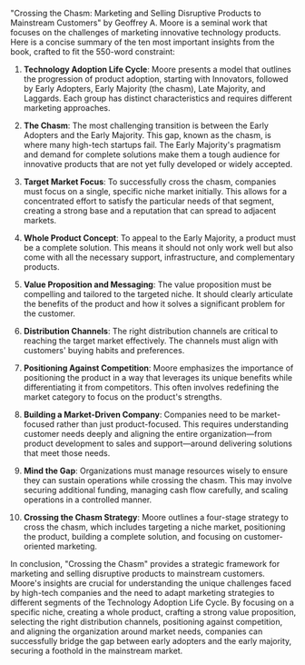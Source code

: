 "Crossing the Chasm: Marketing and Selling Disruptive Products to Mainstream Customers" by Geoffrey A. Moore is a seminal work that focuses on the challenges of marketing innovative technology products. Here is a concise summary of the ten most important insights from the book, crafted to fit the 550-word constraint:

1. **Technology Adoption Life Cycle**: Moore presents a model that outlines the progression of product adoption, starting with Innovators, followed by Early Adopters, Early Majority (the chasm), Late Majority, and Laggards. Each group has distinct characteristics and requires different marketing approaches.

2. **The Chasm**: The most challenging transition is between the Early Adopters and the Early Majority. This gap, known as the chasm, is where many high-tech startups fail. The Early Majority's pragmatism and demand for complete solutions make them a tough audience for innovative products that are not yet fully developed or widely accepted.

3. **Target Market Focus**: To successfully cross the chasm, companies must focus on a single, specific niche market initially. This allows for a concentrated effort to satisfy the particular needs of that segment, creating a strong base and a reputation that can spread to adjacent markets.

4. **Whole Product Concept**: To appeal to the Early Majority, a product must be a complete solution. This means it should not only work well but also come with all the necessary support, infrastructure, and complementary products.

5. **Value Proposition and Messaging**: The value proposition must be compelling and tailored to the targeted niche. It should clearly articulate the benefits of the product and how it solves a significant problem for the customer.

6. **Distribution Channels**: The right distribution channels are critical to reaching the target market effectively. The channels must align with customers' buying habits and preferences.

7. **Positioning Against Competition**: Moore emphasizes the importance of positioning the product in a way that leverages its unique benefits while differentiating it from competitors. This often involves redefining the market category to focus on the product's strengths.

8. **Building a Market-Driven Company**: Companies need to be market-focused rather than just product-focused. This requires understanding customer needs deeply and aligning the entire organization—from product development to sales and support—around delivering solutions that meet those needs.

9. **Mind the Gap**: Organizations must manage resources wisely to ensure they can sustain operations while crossing the chasm. This may involve securing additional funding, managing cash flow carefully, and scaling operations in a controlled manner.

10. **Crossing the Chasm Strategy**: Moore outlines a four-stage strategy to cross the chasm, which includes targeting a niche market, positioning the product, building a complete solution, and focusing on customer-oriented marketing.

In conclusion, "Crossing the Chasm" provides a strategic framework for marketing and selling disruptive products to mainstream customers. Moore's insights are crucial for understanding the unique challenges faced by high-tech companies and the need to adapt marketing strategies to different segments of the Technology Adoption Life Cycle. By focusing on a specific niche, creating a whole product, crafting a strong value proposition, selecting the right distribution channels, positioning against competition, and aligning the organization around market needs, companies can successfully bridge the gap between early adopters and the early majority, securing a foothold in the mainstream market.